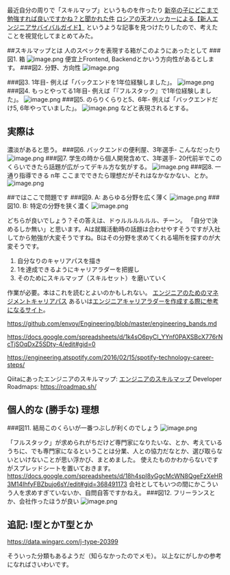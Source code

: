 最近自分の周りで「スキルマップ」というものを作ったり
[新卒の子にどこまで勉強すれば良いですかね？と聞かれた件](https://qiita.com/daijinload/items/0ee132950087da9366df)
[ロシアの天才ハッカーによる【新人エンジニアサバイバルガイド】](https://qiita.com/jacksuzuki/items/b2fa6b44962e73a53d08)
というような記事を見つけたりしたので、考えたことを視覚化してまとめてみた。


##スキルマップとは
人のスペックを表現する箱がこのようにあったとして
###図1. 箱
![image.png](https://qiita-image-store.s3.ap-northeast-1.amazonaws.com/0/93824/55cce5c7-0e8e-1c72-ba9a-85b23a687c59.png)
便宜上Frontend, Backendとかいう方向性があるとします。
###図2. 分野、方向性
![image.png](https://qiita-image-store.s3.ap-northeast-1.amazonaws.com/0/93824/b140bc22-29c6-965c-18db-d5ae43a3156a.png)

###図3. 1年目-
例えば「バックエンドを1年位経験しました」。 
![image.png](https://qiita-image-store.s3.ap-northeast-1.amazonaws.com/0/93824/cd82f3f2-19c7-5730-2870-b76abb7dd1b7.png)
###図4. もっとやってる1年目-
例えば「『フルスタック』で1年位経験しました」。
![image.png](https://qiita-image-store.s3.ap-northeast-1.amazonaws.com/0/93824/18c4e507-5cdf-e6f9-ff0d-0c526b3d8ae2.png)
###図5. のらりくらりと5、6年-
例えば「バックエンドだけ5, 6年やっていました」。
![image.png](https://qiita-image-store.s3.ap-northeast-1.amazonaws.com/0/93824/3d86b3a3-f51b-743a-9ab0-7a433221a19d.png)
などと表現されるとする。

## 実際は
濃淡があると思う。
###図6. バックエンドの便利屋、3年選手-
こんなだったり
![image.png](https://qiita-image-store.s3.ap-northeast-1.amazonaws.com/0/93824/cb43986e-cc52-6ca0-77ac-6445a0666666.png)
###図7. 学生の時から個人開発含めて、3年選手-
20代前半でこのくらいできたら話題が広がってデキル方な気がする。
![image.png](https://qiita-image-store.s3.ap-northeast-1.amazonaws.com/0/93824/0b3692b3-1e49-eeb3-030b-bfc3927304e9.png)
###図8. 一通り指導できる n年
ここまでできたら理想だがそれはなかなかない、とか。
![image.png](https://qiita-image-store.s3.ap-northeast-1.amazonaws.com/0/93824/d75fab91-fd3f-85cd-de38-892870b627aa.png)

##ではここで問題です
###図9. A: あらゆる分野を広く薄く
 ![image.png](https://qiita-image-store.s3.ap-northeast-1.amazonaws.com/0/93824/0a43146b-f2c2-dd84-cd7b-7e06c24a0427.png) 
###図10. B: 特定の分野を狭く濃く
![image.png](https://qiita-image-store.s3.ap-northeast-1.amazonaws.com/0/93824/19d6c4b3-e49a-6942-9cbd-008884735bfe.png)

どちらが良いでしょう？その答えは、ドゥルルルルルル、チーン。
「自分で決めるしか無い」と思います。Aは就職活動時の話題は合わせやすそうですが入社してから勉強が大変そうですね。Bはその分野を求めてくれる場所を探すのが大変そうです。

1. 自分なりのキャリアパスを描き
2. 1を達成できるようにキャリアラダーを把握し
3. そのためにスキルマップ（スキルセット）を磨いていく

作業が必要。本はこれを読むとよいのかもしれない。
[エンジニアのためのマネジメントキャリアパス](https://www.oreilly.co.jp/books/9784873118482/)
あるいは[エンジニアキャリアラダーを作成する際に参考になるサイト](https://shepherdmaster.hateblo.jp/entry/2021/01/06/014815)。

https://github.com/envoy/Engineering/blob/master/engineering_bands.md

https://docs.google.com/spreadsheets/d/1k4sO6pyCl_YYnf0PAXSBcX776rNcTjSOqDxZ5SDty-4/edit#gid=0

https://engineering.atspotify.com/2016/02/15/spotify-technology-career-steps/

Qiitaにあったエンジニアのスキルマップ: [エンジニアのスキルマップ](https://qiita.com/uskiita/items/e9010f023a6db7785135)
Developer Roadmaps: https://roadmap.sh/


## 個人的な (勝手な) 理想
###図11. 結局このくらいが一番つぶしが利くのでしょう
![image.png](https://qiita-image-store.s3.ap-northeast-1.amazonaws.com/0/93824/d223f20c-5340-2c7a-53ce-6c5fc41fd6a2.png)

「フルスタック」が求められがちだけど専門家になりたいな、とか、考えているうちに、でも専門家になるということは分業、人との協力だなとか、選び取らないといけないことが思い浮かび、まとめました。
使えたものかわからないですがスプレッドシートを置いておきます。
https://docs.google.com/spreadsheets/d/18h4spI8yGgcMcWN8QgeFzXeHR3M14IhfyFBZbujo6sY/edit#gid=368491173
会社としてもいつの間にかこういう人を求めすぎていないか、自問自答ですかねえ。
###図12. フリーランスとか、会社作ったほうが良い
![image.png](https://qiita-image-store.s3.ap-northeast-1.amazonaws.com/0/93824/eae6883b-d50c-cb58-f3e4-7b5dc15407c5.png)

## 追記: I型とかT型とか

https://data.wingarc.com/j-type-20399

そういった分類もあるようだ（知らなかったのでメモ）。
以上なにがしかの参考になればさいわいです。

